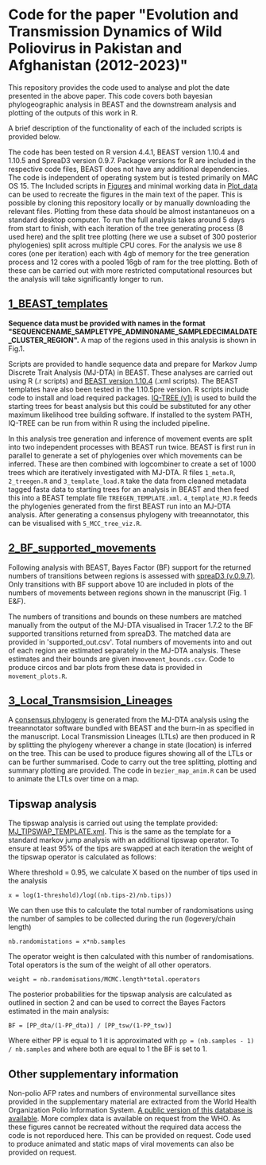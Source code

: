 # Code for the paper "Evolution and Transmission Dynamics of Wild Poliovirus in Pakistan and Afghanistan (2012-2023)"

This repository provides the code used to analyse and plot the date presented in the above paper. This code covers both bayesian phylogeographic analysis in BEAST and the downstream analysis and plotting of the outputs of this work in R. 

A brief description of the functionality of each of the included scripts is provided below.

The code has been tested on R version 4.4.1, BEAST version 1.10.4 and 1.10.5 and SpreaD3 version 0.9.7. Package versions for R are included in the respective code files, BEAST does not have any additional dependencies. The code is independent of operating system but is tested primarily on MAC OS 15. The Included scripts in [Figures](./Figures) and minimal working data in [Plot_data](./Plot_data) can be used to recreate the figures in the main text of the paper. This is possible by cloning this repository locally or by manually downloading the relevant files. Plotting from these data should be almost instantaneuos on a standard desktop computer. To run the full analysis takes around 5 days from start to finish, with each iteration of the tree generating process (8 used here) and the split tree plotting (here we use a subset of 300 posterior phylogenies) split across multiple CPU cores. For the analysis we use 8 cores (one per iteration) each with 4gb of memory for the tree generation process and 12 cores with a pooled 16gb of ram for the tree plotting. Both of these can be carried out with more restricted computational resources but the analysis will take significantly longer to run.


## [1_BEAST_templates](./1_BEAST_templates)
**Sequence data must be provided with names in the format "SEQUENCENAME_SAMPLETYPE_ADMIN0NAME_SAMPLEDECIMALDATE_CLUSTER_REGION".** A map of the regions used in this analysis is shown in Fig.1.

Scripts are provided to handle sequence data and prepare for Markov Jump Discrete Trait Analysis (MJ-DTA) in BEAST. These analyses are carried out using R (.r scripts) and [BEAST version 1.10.4](https://beast.community/) (.xml scripts). The BEAST templates have also been tested in the 1.10.5pre version. R scripts include code to install and load required packages. [IQ-TREE (v1)](http://www.iqtree.org/) is used to build the starting trees for beast analysis but this could be substituted for any other maximum likelihood tree building software. If installed to the system PATH, IQ-TREE can be run from within R using the included pipeline.

In this analysis tree generation and inference of movement events are split into two independent processes with BEAST run twice. BEAST is first run in parallel to generate a set of phylogenies over which movements can be inferred. These are then combined with logcombiner to create a set of 1000 trees which are iteratively investigated with MJ-DTA. R files `1_meta.R`, `2_treegen.R` and `3_template_load.R` take the data from cleaned metadata tagged fasta data to starting trees for an analysis in BEAST and then feed this into a BEAST template file `TREEGEN_TEMPLATE.xml`. `4_template_MJ.R` feeds the phylogenies generated from the first BEAST run into an MJ-DTA analysis. After generating a consensus phylogeny with treeannotator, this can be visualised with `5_MCC_tree_viz.R`.

## [2_BF_supported_movements](./2_BF_supported_movements)
Following analysis with BEAST, Bayes Factor (BF) support for the returned numbers of transitions between regions is assessed with [spreaD3 (v.0.9.7)](https://rega.kuleuven.be/cev/ecv/software/SpreaD3). Only transitions with BF support above 10 are included in plots of the numbers of movements between regions shown in the manuscript (Fig. 1 E&F).

The numbers of transitions and bounds on these numbers are matched manually from the output of the MJ-DTA visualised in Tracer 1.7.2 to the BF supported transitions returned from spreaD3. The matched data are provided in 'supported_out.csv'. Total numbers of movements into and  out of each region are estimated separately in the MJ-DTA analysis. These estimates and their bounds are given in`movement_bounds.csv`. Code to produce circos and bar plots from these data is provided in `movement_plots.R`.

## [3_Local_Transmsision_Lineages](./3_Local_Transmsision_Lineages)
A [consensus phylogeny](./MJ_MCC_CA_DS.trees/) is generated from the MJ-DTA analysis using the treeannotator software bundled with BEAST and the burn-in as specified in the manuscript. Local Transmission Lineages (LTLs) are then produced in R by splitting the phylogeny wherever a change in state (location) is inferred on the tree. This can be used to produce figures showing all of the LTLs or can be further summarised. Code to carry out the tree splitting, plotting and summary plotting are provided. The code in `bezier_map_anim.R` can be used to animate the LTLs over time on a map.

## Tipswap analysis 
The tipswap analysis is carried out using the template provided: [MJ_TIPSWAP_TEMPLATE.xml](./1_BEAST_templates/MJ_TIPSWAP_TEMPLATE.xml). This is the same as the template for a standard markov jump analysis with an additional tipswap operator. To ensure at least 95% of the tips are swapped at each iteration the weight of the tipswap operator is calculated as follows:

Where threshold = 0.95, we calculate X based on the number of tips used in the analysis

`x = log(1-threshold)/log((nb.tips-2)/nb.tips))`

We can then use this to calculate the total number of randomisations using the number of samples to be collected during the run (logevery/chain length)

`nb.randomistations = x*nb.samples`

The operator weight is then calculated with this number of randomisations. Total operators is the sum of the weight of all other operators.

`weight = nb.randomisations/MCMC.length*total.operators`

The posterior probabilities for the tipswap analysis are calculated as outlined in section 2 and can be used to correct the Bayes Factors estimated in the main analysis:

`BF = [PP_dta/(1-PP_dta)] / [PP_tsw/(1-PP_tsw)]`

Where either PP is equal to 1 it is approximated with `pp = (nb.samples - 1) / nb.samples` and where both are equal to 1 the BF is set to 1.

## Other supplementary information
Non-polio AFP rates and numbers of environmental surveillance sites provided in the supplementary material are extracted from the World Health Organization Polio Information System. [A public version of this database is available](https://extranet.who.int/polis/public/CaseCount.aspx). More complex data is available on request from the WHO. 
As these figures cannot be recreated without the required data access the code is not reporduced here. This can be provided on request. Code used to produce animated and static maps of viral movements can also be provided on request.



